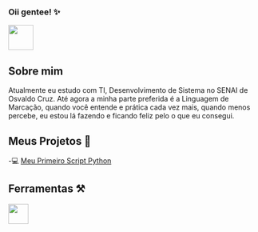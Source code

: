 ### Oii gentee! ✨

<img width="50" heigth="50" src="https://i.pinimg.com/736x/c7/12/89/c71289d1514eb1782ec55b2df1d067ed.jpg"/>




## Sobre mim 
Atualmente eu estudo com TI, Desenvolvimento de Sistema no SENAI de Osvaldo Cruz. 
Até agora a minha parte preferida é a Linguagem de Marcação, quando você entende e prática cada vez mais, quando menos percebe, eu estou lá fazendo e ficando feliz pelo o que eu consegui.


## Meus Projetos 🚀
-💻 [Meu Primeiro Script Python](https://github.com/Thicona/meu-primeiro-script-python.git)



## Ferramentas ⚒️
<img src="https://cdn.jsdelivr.net/gh/devicons/devicon@latest/icons/linux/linux-original.svg" width="40" height="40"/>
          
